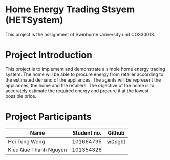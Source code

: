 # Home Energy Trading Stsyem (HETSystem)
This project is the assignment of Swinburne University unit COS30018.

# Project Introduction
This project is to implement and demonstrate a simple home energy trading system. 
The home will be able to procure energy from retailer according to the estimated demand of the appliances. 
The agents will be represent the appliances, the home and the retailers.
The objective of the home is to accurately estimate the required energy and procure it at the lowest possible price.

# Project Participants

| Name                  | Student no.                  |                     Github                     |
| --------------------- | -------------- |---------------------------------------------- |
| Hei Tung Wong         | 101664795 | [w0nght](https://github.com/w0nght)   |
| Kieu Que Thanh Nguyen |  101354326    |
